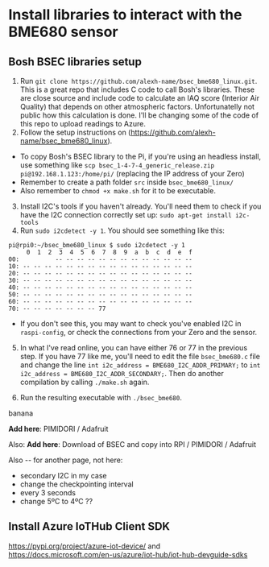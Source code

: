 # Install libraries to interact with the BME680 sensor

## Bosh BSEC libraries setup

1. Run `git clone https://github.com/alexh-name/bsec_bme680_linux.git`. This is a great repo that includes C code to call Bosh's libraries. These are close source and include code to calculate an IAQ score (Interior Air Quality) that depends on other atmospheric factors. Unfortunatelly not public how this calculation is done. I'll be changing some of the code of this repo to upload readings to Azure.
2. Follow the setup instructions on (https://github.com/alexh-name/bsec_bme680_linux).
- To copy Bosh's BSEC library to the Pi, if you're using an headless install, use something like `scp bsec_1-4-7-4_generic_release.zip pi@192.168.1.123:/home/pi/` (replacing the IP address of your Zero)
- Remember to create a path folder `src` inside `bsec_bme680_linux/`
- Also remember to `chmod +x make.sh` for it to be executable.

3. Install I2C's tools if you haven't already. You'll need them to check if you have the I2C connection correctly set up: `sudo apt-get install i2c-tools`
4. Run `sudo i2cdetect -y 1`. You should see something like this:

```
pi@rpi0:~/bsec_bme680_linux $ sudo i2cdetect -y 1
     0  1  2  3  4  5  6  7  8  9  a  b  c  d  e  f
00:          -- -- -- -- -- -- -- -- -- -- -- -- --
10: -- -- -- -- -- -- -- -- -- -- -- -- -- -- -- --
20: -- -- -- -- -- -- -- -- -- -- -- -- -- -- -- --
30: -- -- -- -- -- -- -- -- -- -- -- -- -- -- -- --
40: -- -- -- -- -- -- -- -- -- -- -- -- -- -- -- --
50: -- -- -- -- -- -- -- -- -- -- -- -- -- -- -- --
60: -- -- -- -- -- -- -- -- -- -- -- -- -- -- -- --
70: -- -- -- -- -- -- -- 77
```

- If you don't see this, you may want to check you've enabled I2C in `raspi-config`, or check the connections from your Zero and the sensor.

5. In what I've read online, you can have either 76 or 77 in the previous step. If you have 77 like me, you'll need to edit the file `bsec_bme680.c` file and change the line `int i2c_address = BME680_I2C_ADDR_PRIMARY;` to `int i2c_address = BME680_I2C_ADDR_SECONDARY;`. Then do another compilation by calling `./make.sh` again.

6. Run the resulting executable with `./bsec_bme680`.


banana

**Add here**: PIMIDORI / Adafruit

Also:
**Add here**: Download of BSEC and copy into RPI / PIMIDORI / Adafruit

Also -- for another page, not here:
- secondary I2C in my case
- change the checkpointing interval
- every 3 seconds
- change 5ºC to 4ºC ??

## Install Azure IoTHub Client SDK

https://pypi.org/project/azure-iot-device/ and https://docs.microsoft.com/en-us/azure/iot-hub/iot-hub-devguide-sdks
